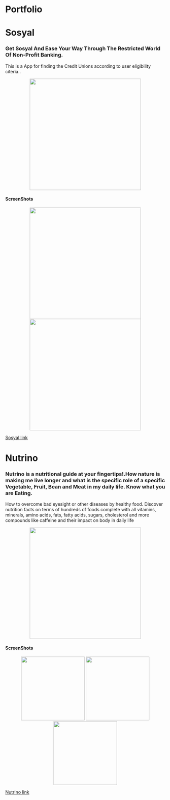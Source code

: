 # Portfolio


# Sosyal
### Get Sosyal And Ease Your Way Through The Restricted World Of Non-Profit Banking.

This is a App for finding the Credit Unions according to user eligibility citeria..
<p align="center">
  <img src="https://user-images.githubusercontent.com/25749093/69793782-eb8b0f00-11ea-11ea-991c-4971e7acffe6.png" width="350" height="350"/>                                                                                                   
</p>

#### ScreenShots

<p align="center">
  <img src="https://user-images.githubusercontent.com/25749093/69800548-475b9500-11f7-11ea-8d6e-5e41b64d4a6d.jpg" width="350" />
  <img src="https://user-images.githubusercontent.com/25749093/69798048-85a28580-11f2-11ea-8c7a-17049b767499.jpg" width="350" />                                                                                                                         
</p>

[Sosyal link](https://apps.apple.com/us/app/sosyal/id1487191572?ls=1)


# Nutrino
### Nutrino is a nutritional guide at your fingertips!.How nature is making me  live longer and what is the specific role of a specific Vegetable, Fruit, Bean and Meat in my daily life. Know what you are Eating.
How to overcome bad eyesight or other diseases by healthy food. Discover nutrition facts on terms of hundreds of foods complete with all vitamins, minerals, amino acids, fats, fatty acids, sugars, cholesterol and more compounds like caffeine and their impact on body in daily life

<p align="center">
  <img src="https://user-images.githubusercontent.com/25749093/69800578-59d5ce80-11f7-11ea-9e74-07628627421d.png" width="350" height="350"/>                                                                                                   
</p>

#### ScreenShots
<p align="center">
      <img src="https://user-images.githubusercontent.com/25749093/69799800-c5b73780-11f5-11ea-9218-fdc3220d17c7.jpeg" width="200" />
  <img src="https://user-images.githubusercontent.com/25749093/69799798-c5b73780-11f5-11ea-8962-fc2c710ebedb.jpeg" width="200" />
  <img src="https://user-images.githubusercontent.com/25749093/69799795-c5b73780-11f5-11ea-88bf-b4615cb2635d.jpeg" width="200" /> 
</p>

[Nutrino link](https://apps.apple.com/pk/app/nutrino-health-nutrition/id1462954732)


